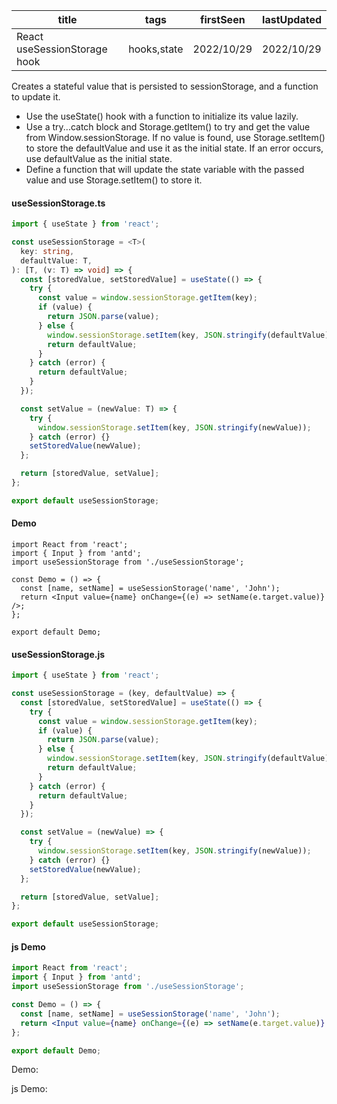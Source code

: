 | title                        | tags        | firstSeen  | lastUpdated |
| ---------------------------- | ----------- | ---------- | ----------- |
| React useSessionStorage hook | hooks,state | 2022/10/29 | 2022/10/29  |

Creates a stateful value that is persisted to sessionStorage, and a function to update it.

- Use the useState() hook with a function to initialize its value lazily.
- Use a try...catch block and Storage.getItem() to try and get the value from Window.sessionStorage. If no value is found, use Storage.setItem() to store the defaultValue and use it as the initial state. If an error occurs, use defaultValue as the initial state.
- Define a function that will update the state variable with the passed value and use Storage.setItem() to store it.

#### useSessionStorage.ts

```ts
import { useState } from 'react';

const useSessionStorage = <T>(
  key: string,
  defaultValue: T,
): [T, (v: T) => void] => {
  const [storedValue, setStoredValue] = useState(() => {
    try {
      const value = window.sessionStorage.getItem(key);
      if (value) {
        return JSON.parse(value);
      } else {
        window.sessionStorage.setItem(key, JSON.stringify(defaultValue));
        return defaultValue;
      }
    } catch (error) {
      return defaultValue;
    }
  });

  const setValue = (newValue: T) => {
    try {
      window.sessionStorage.setItem(key, JSON.stringify(newValue));
    } catch (error) {}
    setStoredValue(newValue);
  };

  return [storedValue, setValue];
};

export default useSessionStorage;
```

#### Demo

```tsx | pure
import React from 'react';
import { Input } from 'antd';
import useSessionStorage from './useSessionStorage';

const Demo = () => {
  const [name, setName] = useSessionStorage('name', 'John');
  return <Input value={name} onChange={(e) => setName(e.target.value)} />;
};

export default Demo;
```

#### useSessionStorage.js

```js
import { useState } from 'react';

const useSessionStorage = (key, defaultValue) => {
  const [storedValue, setStoredValue] = useState(() => {
    try {
      const value = window.sessionStorage.getItem(key);
      if (value) {
        return JSON.parse(value);
      } else {
        window.sessionStorage.setItem(key, JSON.stringify(defaultValue));
        return defaultValue;
      }
    } catch (error) {
      return defaultValue;
    }
  });

  const setValue = (newValue) => {
    try {
      window.sessionStorage.setItem(key, JSON.stringify(newValue));
    } catch (error) {}
    setStoredValue(newValue);
  };

  return [storedValue, setValue];
};

export default useSessionStorage;
```

#### js Demo

```jsx | pure
import React from 'react';
import { Input } from 'antd';
import useSessionStorage from './useSessionStorage';

const Demo = () => {
  const [name, setName] = useSessionStorage('name', 'John');
  return <Input value={name} onChange={(e) => setName(e.target.value)} />;
};

export default Demo;
```

Demo:

<code src="./Demo.tsx" id="sessionTsDemo"></code>

js Demo:

<code src="./js/Demo.jsx" id="sessionJsDemo"></code>
